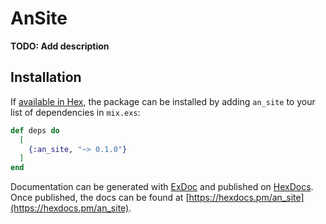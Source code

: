 # AnSite

**TODO: Add description**

## Installation

If [available in Hex](https://hex.pm/docs/publish), the package can be installed
by adding `an_site` to your list of dependencies in `mix.exs`:

```elixir
def deps do
  [
    {:an_site, "~> 0.1.0"}
  ]
end
```

Documentation can be generated with [ExDoc](https://github.com/elixir-lang/ex_doc)
and published on [HexDocs](https://hexdocs.pm). Once published, the docs can
be found at [https://hexdocs.pm/an_site](https://hexdocs.pm/an_site).

